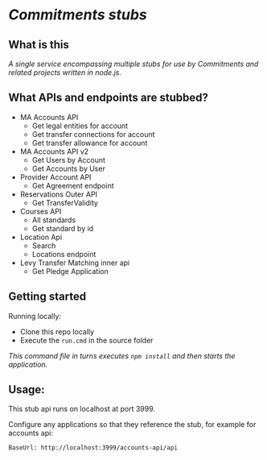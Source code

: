 # _Commitments stubs_


## What is this

_A single service encompassing multiple stubs for use by Commitments and related projects written in node.js._

## What APIs and endpoints are stubbed?

* MA Accounts API
    * Get legal entities for account
    * Get transfer connections for account
    * Get transfer allowance for account
* MA Accounts API v2
    * Get Users by Account
    * Get Accounts by User
* Provider Account API
    * Get Agreement endpoint
* Reservations Outer API
    * Get TransferValidity
* Courses API
    * All standards
    * Get standard by id
* Location Api
    * Search
    * Locations endpoint
* Levy Transfer Matching inner api
    * Get Pledge Application

## Getting started

Running locally:

* Clone this repo locally
* Execute the `run.cmd` in the source folder

_This command file in turns executes `npm install` and then starts the application._

## Usage:

This stub api runs on localhost at port 3999.

Configure any applications so that they reference the stub, for example for accounts api:

`BaseUrl: http://localhost:3999/accounts-api/api`

